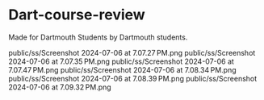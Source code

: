 
# Dart-course-review

Made for Dartmouth Students by Dartmouth students.


public/ss/Screenshot 2024-07-06 at 7.07.27 PM.png
public/ss/Screenshot 2024-07-06 at 7.07.35 PM.png
public/ss/Screenshot 2024-07-06 at 7.07.47 PM.png
public/ss/Screenshot 2024-07-06 at 7.08.34 PM.png
public/ss/Screenshot 2024-07-06 at 7.08.39 PM.png
public/ss/Screenshot 2024-07-06 at 7.09.32 PM.png
